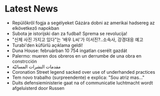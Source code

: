 # Latest News
-  Repülőkről fogja a segélyeket Gázára dobni az amerikai hadsereg az elkövetkező napokban
-  Subota je istorijski dan za fudbal! Sprema se revolucija!
-  "신체 사진 가지고 있다"는 '배우 L씨'가 이서진?..소속사, 강경대응 예고
-  Turabi'den küfürlü açıklama geldi!
-  Duna House: februárban 10 754 ingatlan cserélt gazdát
-  Palermo: mueren dos obreros en un derrumbe de una obra en constrcción
-  مقدمات النشرات المسائيّة
-  Coronation Street legend sacked over use of underhanded practices
-  Tem novo trabalho (surpreendente) e explica: "Sou atriz mas..."
-  Duits defensieministerie gaat na of communicatie luchtmacht wordt afgeluisterd door Russen
